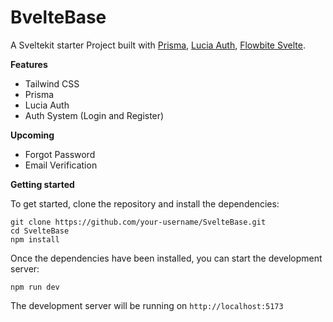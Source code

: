 # BvelteBase
A Sveltekit starter Project built with [Prisma](https://www.prisma.io/), [Lucia Auth](https://lucia-auth.com/), [Flowbite Svelte](https://flowbite-svelte.com/).


**Features**
* Tailwind CSS
* Prisma
* Lucia Auth
* Auth System (Login and Register)


**Upcoming**
* Forgot Password
* Email Verification

**Getting started**

To get started, clone the repository and install the dependencies:
```
git clone https://github.com/your-username/SvelteBase.git
cd SvelteBase
npm install
```
Once the dependencies have been installed, you can start the development server:
```
npm run dev
```
The development server will be running on ```http://localhost:5173```